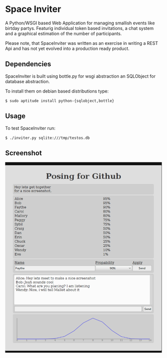 Space Inviter
=============

A Python/WSGI based Web Application for
managing smallish events like birtday partys.
Featurig individual token based invitations,
a chat system and a graphical estimation
of the number of participants.

Please note, that SpaceInviter was written
as an exercise in writing a REST Api
and has not yet evolved into a production ready product.

Dependencies
------------

SpaceInviter is built using bottle.py for
wsgi abstraction an SQLObject for database
abstraction.

To install them on debian based distributions type:

    $ sudo aptitude install python-{sqlobject,bottle}

Usage
-----

To test SpaceInviter run:

    $ ./inviter.py sqlite:///tmp/testos.db

Screenshot
----------

![Application screenshot](screenshots/event.png?raw=true "SpaceInviter in action")